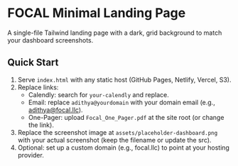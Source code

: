 # FOCAL Minimal Landing Page
A single-file Tailwind landing page with a dark, grid background to match your dashboard screenshots.

## Quick Start
1. Serve `index.html` with any static host (GitHub Pages, Netlify, Vercel, S3).
2. Replace links:
   - Calendly: search for `your-calendly` and replace.
   - Email: replace `adithya@yourdomain` with your domain email (e.g., adithya@focal.llc).
   - One-Pager: upload `Focal_One_Pager.pdf` at the site root (or change the link).
3. Replace the screenshot image at `assets/placeholder-dashboard.png` with your actual screenshot (keep the filename or update the src).
4. Optional: set up a custom domain (e.g., focal.llc) to point at your hosting provider.
